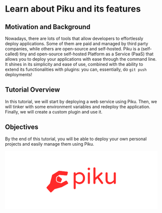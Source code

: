 # Learn about Piku and its features

## Motivation and Background

Nowadays, there are lots of tools that allow developers to effortlessly deploy applications.
Some of them are paid and managed by third party companies, while others are open-source and self-hosted.
Piku is a (self-called) tiny and open-source self-hosted Platform as a Service (PaaS) that allows you to deploy your applications with ease through the command line.
It shines in its simplicity and ease of use, combined with the ability to extend its functionalities with plugins:
you can, essentially, do `git push` deployments!

## Tutorial Overview

In this tutorial, we will start by deploying a web service using Piku.
Then, we will tinker with some environment variables and redeploy the application.
Finally, we will create a custom plugin and use it.

## Objectives

By the end of this tutorial, you will be able to deploy your own personal projects and easily manage them using Piku.

![Piku Logo](./assets/logo.svg)
